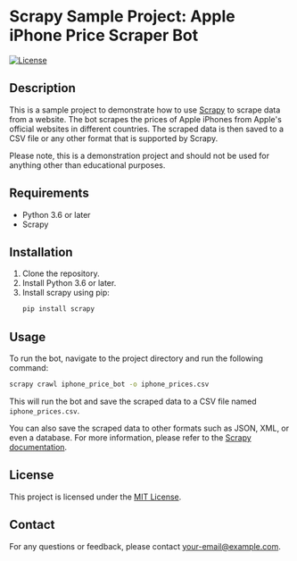 # Scrapy Sample Project: Apple iPhone Price Scraper Bot

[![License](https://img.shields.io/badge/license-MIT-blue.svg)](LICENSE)

## Description

This is a sample project to demonstrate how to use [Scrapy](https://scrapy.org/) to scrape data from a website. The bot scrapes the prices of Apple iPhones from Apple's official websites in different countries. The scraped data is then saved to a CSV file or any other format that is supported by Scrapy.

Please note, this is a demonstration project and should not be used for anything other than educational purposes.

## Requirements

- Python 3.6 or later
- Scrapy

## Installation

1. Clone the repository.
2. Install Python 3.6 or later.
3. Install scrapy using pip:
   ```bash
   pip install scrapy
   ```

## Usage

To run the bot, navigate to the project directory and run the following command:

```bash
scrapy crawl iphone_price_bot -o iphone_prices.csv
```

This will run the bot and save the scraped data to a CSV file named `iphone_prices.csv`. 

You can also save the scraped data to other formats such as JSON, XML, or even a database. For more information, please refer to the [Scrapy documentation](https://docs.scrapy.org/en/latest/topics/feed-exports.html).

## License

This project is licensed under the [MIT License](LICENSE).

## Contact

For any questions or feedback, please contact [your-email@example.com](mailto:your-email@example.com).
